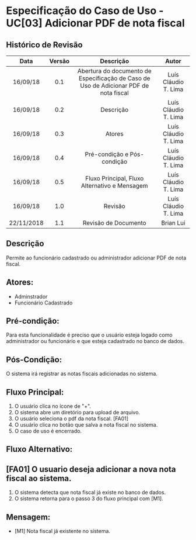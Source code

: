 # Especificação do Caso de Uso - UC[03] Adicionar PDF de nota fiscal
 
## Histórico de Revisão
| Data | Versão | Descrição | Autor |
|:----:|:------:|:---------:|:-----:|
| 16/09/18 | 0.1 | Abertura do documento de Especificação de Caso de Uso de Adicionar PDF de nota fiscal | Luís Cláudio T. Lima |
| 16/09/18 | 0.2 | Descrição | Luís Cláudio T. Lima |
| 16/09/18 | 0.3 | Atores | Luís Cláudio T. Lima |
| 16/09/18 | 0.4 | Pré-condição e Pós-condição | Luís Cláudio T. Lima |
| 16/09/18 | 0.5 | Fluxo Principal, Fluxo Alternativo e Mensagem | Luís Cláudio T. Lima |
| 16/09/18 | 1.0 | Revisão | Luís Cláudio T. Lima |
| 22/11/2018 | 1.1 | Revisão de Documento | Brian Lui |

## Descrição
Permite ao funcionário cadastrado ou administrador adicionar PDF de nota fiscal.

## Atores:
* Adminstrador
* Funcionário Cadastrado

## Pré-condição:
Para esta funcionalidade é preciso que o usuário esteja logado como administrador ou funcionário e que esteja cadastrado no banco de dados.

## Pós-Condição:
O sistema irá registrar as notas fiscais adicionadas no sistema.

## Fluxo Principal:
 1. O usuário clica no ícone de "+".
 2. O sistema abre um diretório para upload de arquivo.
 3. O usuário seleciona o pdf da nota fiscal. [FA01]
 4. O usuário clica no botão que salva a nota fiscal no sistema.
 5. O caso de uso é encerrado.

## Fluxo Alternativo:

## [FA01] O usuario deseja adicionar a nova nota fiscal ao sistema.
 1. O sistema detecta que nota fiscal já existe no banco de dados.
 2. O sistema retorna para o passo 3 do fluxo principal com [M1].

## Mensagem:
* [M1] Nota fiscal já existente no sistema.
